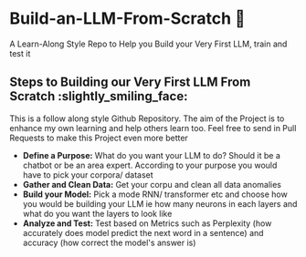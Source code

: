 # Build-an-LLM-From-Scratch :star_struck:
A Learn-Along Style Repo to Help you Build your Very First LLM, train and test it

<h2>Steps to Building our Very First LLM From Scratch :slightly_smiling_face: </h2>
<p>This is a follow along style Github Repository. The aim of the Project is to enhance my own learning and help others learn too. Feel free to send in Pull Requests to make this Project even more better</p>

<ul>
  <li><b>Define a Purpose:</b> What do you want your LLM to do? Should it be a chatbot or be an area expert. According to your purpose you would have to pick your corpora/ dataset</li>
  <li><b>Gather and Clean Data:</b> Get your corpu and clean all data anomalies</li>
  <li><b>Build your Model:</b> Pick a mode RNN/ transformer etc and choose how you would be building your LLM ie how many neurons in each layers and what do you want the layers to look like</li>
  <li><b>Analyze and Test:</b> Test based on Metrics such as Perplexity (how accurately does model predict the next word in a sentence) and accuracy (how correct the model's answer is)</li>
</ul>

